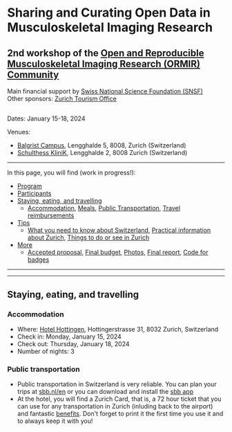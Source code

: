 # Sharing and Curating Open Data in Musculoskeletal Imaging Research
## 2nd workshop of the [Open and Reproducible Musculoskeletal Imaging Research (ORMIR) Community](https://ormircommunity.github.io/)
Main financial support by [Swiss National Science Foundation (SNSF)](https://www.snf.ch/en)   
Other sponsors: [Zurich Tourism Office](https://www.zuerich.com/en)
##  

Dates: January 15-18, 2024

Venues: 
- [Balgrist Campus](https://www.balgristcampus.ch/), Lengghalde 5, 8008, Zurich (Switzerland)
- [Schulthess KliniK](https://www.schulthess-klinik.ch/en), Lengghalde 2, 8008 Zurich (Switzerland)

---

In this page, you will find (work in progress!): 

- [Program](#Program)  
  <!-- - [Hackathons](#hackathons), [Tutorials](#tutorials), [Invited speakers](#invited-speakers), [Walk/hike](#walkhike), [Other material](#other-material)   --> 
- [Participants](#participants)  
- [Staying, eating, and travelling](#stayingeatingtravelling)    
  - [Accommodation](#accommodation), [Meals](#meals), [Public Transportation](#public-transportation), [Travel reimbursements](#travel-reimbursements)  
- [Tips](#tips)   
  - [What you need to know about Switzerland](#What-you-need-to-know-about-the-Switzerland), [Practical information about Zurich](#Practical-information-about-Zurich), [Things to do or see in Zurich](#Things-to-do-or-see-in-Zurich)     
- [More](#more)   
  - [Accepted proposal](#accepted-proposal), [Final budget](#final-budget), [Photos](#photos), [Final report](#final-report), [Code for badges](#code-for-badges)

---


---

## Staying, eating, and travelling

### Accommodation
- Where: [Hotel Hottingen](https://www.hotelhottingen.ch/en/), Hottingerstrasse 31, 8032 Zurich, Switzerland
- Check in: Monday, January 15, 2024
- Check out: Thursday, January 18, 2024 
- Number of nights: 3

### Public transportation
- Public transportation in Switzerland is very reliable. You can plan your trips at [sbb.nl/en](https://www.sbb.ch/en/home.html) or you can download and install the [sbb app](https://www.sbb.ch/en/timetable/mobile-apps/sbb-mobile.html)
- At the hotel, you will find a Zurich Card, that is, a 72 hour ticket that you can use for any transportation in Zurich (inluding back to the airport) and fantastic [benefits](https://www.zuerich.com/en). Don't forget to print it the first time you use it and to always keep it with you! 
